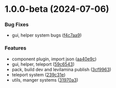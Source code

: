 # 1.0.0-beta (2024-07-06)


### Bug Fixes

* gui, helper system bugs ([f4c7aa9](https://github.com/biyuehu/sirius/commit/f4c7aa9bf19d20d445349d9ca53ad2b73523fba1))


### Features

* component plugin, import json ([aa40e9c](https://github.com/biyuehu/sirius/commit/aa40e9ce810c89382539b75357fe09551b5dcb77))
* gui, helper, teleport ([59c6543](https://github.com/biyuehu/sirius/commit/59c6543e90c3f563be0960caf841d810c0930aa4))
* pack, build dev and levilamina publish ([3cf9963](https://github.com/biyuehu/sirius/commit/3cf9963a5838f0e870be5142a92a788a2debc137))
* teleport system ([239c31e](https://github.com/biyuehu/sirius/commit/239c31e929b773e88059552b685a66e7468a977e))
* utils, manger systems ([31970a3](https://github.com/biyuehu/sirius/commit/31970a393682c7c3cf2ba89387d571f7b6b2d148))



